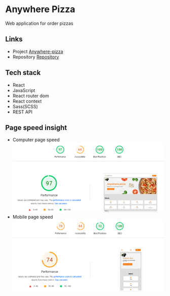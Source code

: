 # Anywhere Pizza

Web application for order pizzas
## Links

- Project [Anywhere-pizza](https://xjlott4eh9l.github.io/anywhere-pizza/)
- Repository [Repository](https://github.com/XJloTT4eH9l/anywhere-pizza)

## Tech stack
- React
- JavaScript
- React router dom
- React context
- Sass(SCSS)
- REST API


## Page speed insight
- Computer page speed
![Computer](/src/pageSpeed/computer-speed.png "Computer page speed")
- Mobile page speed
![Mobile](/src/pageSpeed/mobile-speed.png "Mobile page speed")